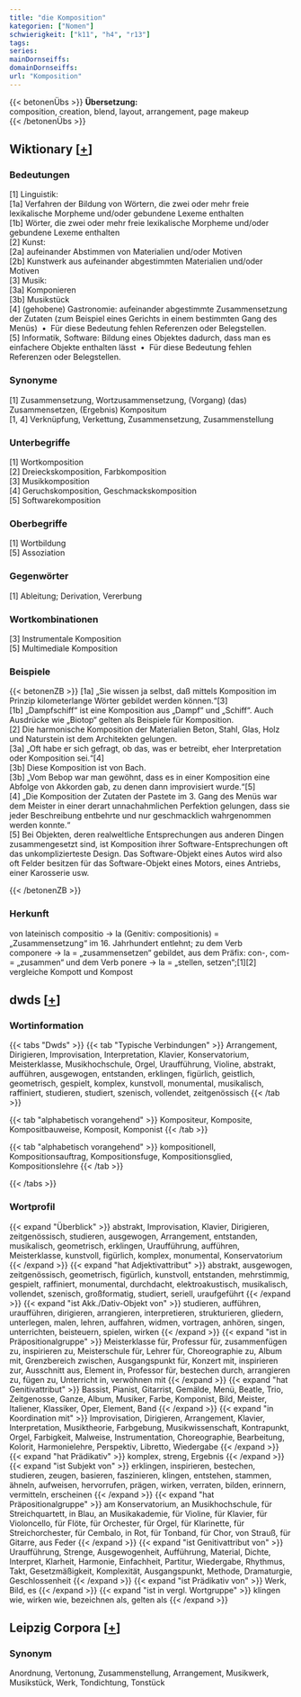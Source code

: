 ```yaml
---
title: "die Komposition"
kategorien: ["Nomen"]
schwierigkeit: ["k11", "h4", "r13"]
tags:
series:
mainDornseiffs:
domainDornseiffs:
url: "Komposition"
---
```


{{< betonenÜbs >}}
**Übersetzung:**  
composition, creation, blend, layout, arrangement, page makeup  
{{< /betonenÜbs >}}

## Wiktionary [[+](https://de.wiktionary.org/wiki/Komposition)]

### Bedeutungen
[1] Linguistik:  
[1a] Verfahren der Bildung von Wörtern, die zwei oder mehr freie lexikalische Morpheme und/oder gebundene Lexeme enthalten  
[1b] Wörter, die zwei oder mehr freie lexikalische Morpheme und/oder gebundene Lexeme enthalten  
[2] Kunst:  
[2a] aufeinander Abstimmen von Materialien und/oder Motiven  
[2b] Kunstwerk aus aufeinander abgestimmten Materialien und/oder Motiven  
[3] Musik:  
[3a] Komponieren  
[3b] Musikstück  
[4] (gehobene) Gastronomie: aufeinander abgestimmte Zusammensetzung der Zutaten (zum Beispiel eines Gerichts in einem bestimmten Gang des Menüs)  •  Für diese Bedeutung fehlen Referenzen oder Belegstellen.  
[5] Informatik, Software: Bildung eines Objektes dadurch, dass man es einfachere Objekte enthalten lässt  •  Für diese Bedeutung fehlen Referenzen oder Belegstellen.  

### Synonyme
[1] Zusammensetzung, Wortzusammensetzung, (Vorgang) (das) Zusammensetzen, (Ergebnis) Kompositum  
[1, 4] Verknüpfung, Verkettung, Zusammensetzung, Zusammenstellung  

### Unterbegriffe
[1] Wortkomposition  
[2] Dreieckskomposition, Farbkomposition  
[3] Musikkomposition  
[4] Geruchskomposition, Geschmackskomposition  
[5] Softwarekomposition  

### Oberbegriffe
[1] Wortbildung  
[5] Assoziation  

### Gegenwörter
[1] Ableitung; Derivation, Vererbung  

### Wortkombinationen
[3] Instrumentale Komposition  
[5] Multimediale Komposition  

### Beispiele
{{< betonenZB >}}
[1a] „Sie wissen ja selbst, daß mittels Komposition im Prinzip kilometerlange Wörter gebildet werden können.“[3]  
[1b] „Dampfschiff“ ist eine Komposition aus „Dampf“ und „Schiff“. Auch Ausdrücke wie „Biotop“ gelten als Beispiele für Komposition.  
[2] Die harmonische Komposition der Materialien Beton, Stahl, Glas, Holz und Naturstein ist dem Architekten gelungen.  
[3a] „Oft habe er sich gefragt, ob das, was er betreibt, eher Interpretation oder Komposition sei.“[4]  
[3b] Diese Komposition ist von Bach.  
[3b] „Vom Bebop war man gewöhnt, dass es in einer Komposition eine Abfolge von Akkorden gab, zu denen dann improvisiert wurde.“[5]  
[4] „Die Komposition der Zutaten der Pastete im 3. Gang des Menüs war dem Meister in einer derart unnachahmlichen Perfektion gelungen, dass sie jeder Beschreibung entbehrte und nur geschmacklich wahrgenommen werden konnte.“  
[5] Bei Objekten, deren realweltliche Entsprechungen aus anderen Dingen zusammengesetzt sind, ist Komposition ihrer Software-Entsprechungen oft das unkomplizierteste Design. Das Software-Objekt eines Autos wird also oft Felder besitzen für das Software-Objekt eines Motors, eines Antriebs, einer Karosserie usw.  

{{< /betonenZB >}}
### Herkunft
von lateinisch compositio → la (Genitiv: compositionis) = „Zusammensetzung“ im 16. Jahrhundert entlehnt; zu dem Verb componere → la = „zusammensetzen“ gebildet, aus dem Präfix: con-, com- = „zusammen“ und dem Verb ponere → la = „stellen, setzen“;[1][2] vergleiche Kompott und Kompost  



## dwds [[+](https://www.dwds.de/wb/Komposition)]

### Wortinformation
{{< tabs "Dwds" >}}
{{< tab "Typische Verbindungen" >}}
Arrangement, Dirigieren, Improvisation, Interpretation, Klavier, Konservatorium, Meisterklasse, Musikhochschule, Orgel, Uraufführung, Violine, abstrakt, aufführen, ausgewogen, entstanden, erklingen, figürlich, geistlich, geometrisch, gespielt, komplex, kunstvoll, monumental, musikalisch, raffiniert, studieren, studiert, szenisch, vollendet, zeitgenössisch
{{< /tab >}}

{{< tab "alphabetisch vorangehend" >}}
Kompositeur, Komposite, Kompositbauweise, Komposit, Komponist
{{< /tab >}}

{{< tab "alphabetisch vorangehend" >}}
kompositionell, Kompositionsauftrag, Kompositionsfuge, Kompositionsglied, Kompositionslehre
{{< /tab >}}

{{< /tabs >}}

### Wortprofil
{{< expand "Überblick" >}} abstrakt, Improvisation, Klavier, Dirigieren, zeitgenössisch, studieren, ausgewogen, Arrangement, entstanden, musikalisch, geometrisch, erklingen, Uraufführung, aufführen, Meisterklasse, kunstvoll, figürlich, komplex, monumental, Konservatorium {{< /expand >}}
{{< expand "hat Adjektivattribut" >}} abstrakt, ausgewogen, zeitgenössisch, geometrisch, figürlich, kunstvoll, entstanden, mehrstimmig, gespielt, raffiniert, monumental, durchdacht, elektroakustisch, musikalisch, vollendet, szenisch, großformatig, studiert, seriell, uraufgeführt {{< /expand >}}
{{< expand "ist Akk./Dativ-Objekt von" >}} studieren, aufführen, uraufführen, dirigieren, arrangieren, interpretieren, strukturieren, gliedern, unterlegen, malen, lehren, auffahren, widmen, vortragen, anhören, singen, unterrichten, beisteuern, spielen, wirken {{< /expand >}}
{{< expand "ist in Präpositionalgruppe" >}} Meisterklasse für, Professur für, zusammenfügen zu, inspirieren zu, Meisterschule für, Lehrer für, Choreographie zu, Album mit, Grenzbereich zwischen, Ausgangspunkt für, Konzert mit, inspirieren zur, Ausschnitt aus, Element in, Professor für, bestechen durch, arrangieren zu, fügen zu, Unterricht in, verwöhnen mit {{< /expand >}}
{{< expand "hat Genitivattribut" >}} Bassist, Pianist, Gitarrist, Gemälde, Menü, Beatle, Trio, Zeitgenosse, Ganze, Album, Musiker, Farbe, Komponist, Bild, Meister, Italiener, Klassiker, Oper, Element, Band {{< /expand >}}
{{< expand "in Koordination mit" >}} Improvisation, Dirigieren, Arrangement, Klavier, Interpretation, Musiktheorie, Farbgebung, Musikwissenschaft, Kontrapunkt, Orgel, Farbigkeit, Malweise, Instrumentation, Choreographie, Bearbeitung, Kolorit, Harmonielehre, Perspektiv, Libretto, Wiedergabe {{< /expand >}}
{{< expand "hat Prädikativ" >}} komplex, streng, Ergebnis {{< /expand >}}
{{< expand "ist Subjekt von" >}} erklingen, inspirieren, bestechen, studieren, zeugen, basieren, faszinieren, klingen, entstehen, stammen, ähneln, aufweisen, hervorrufen, prägen, wirken, verraten, bilden, erinnern, vermitteln, erscheinen {{< /expand >}}
{{< expand "hat Präpositionalgruppe" >}} am Konservatorium, an Musikhochschule, für Streichquartett, in Blau, an Musikakademie, für Violine, für Klavier, für Violoncello, für Flöte, für Orchester, für Orgel, für Klarinette, für Streichorchester, für Cembalo, in Rot, für Tonband, für Chor, von Strauß, für Gitarre, aus Feder {{< /expand >}}
{{< expand "ist Genitivattribut von" >}} Uraufführung, Strenge, Ausgewogenheit, Aufführung, Material, Dichte, Interpret, Klarheit, Harmonie, Einfachheit, Partitur, Wiedergabe, Rhythmus, Takt, Gesetzmäßigkeit, Komplexität, Ausgangspunkt, Methode, Dramaturgie, Geschlossenheit {{< /expand >}}
{{< expand "ist Prädikativ von" >}} Werk, Bild, es {{< /expand >}}
{{< expand "ist in vergl. Wortgruppe" >}} klingen wie, wirken wie, bezeichnen als, gelten als {{< /expand >}}

## Leipzig Corpora [[+](https://corpora.uni-leipzig.de/en/res?word=Komposition&corpusId=deu_newscrawl-public_2018)]


### Synonym
Anordnung, Vertonung, Zusammenstellung, Arrangement, Musikwerk, Musikstück, Werk, Tondichtung, Tonstück

